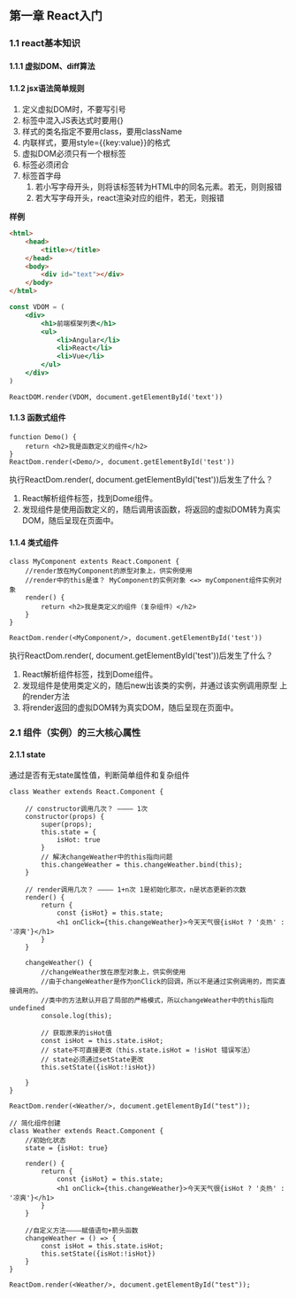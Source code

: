 ## 第一章 React入门

### 1.1 react基本知识

#### 1.1.1 虚拟DOM、diff算法

#### 1.1.2 jsx语法简单规则

1. 定义虚拟DOM时，不要写引号
2. 标签中混入JS表达式时要用{}
3. 样式的类名指定不要用class，要用className
4. 内联样式，要用style={{key:value}}的格式
5. 虚拟DOM必须只有一个根标签
6. 标签必须闭合
7. 标签首字母
   1. 若小写字母开头，则将该标签转为HTML中的同名元素。若无，则则报错
   2. 若大写字母开头，react渲染对应的组件，若无，则报错



**样例**

```html
<html>
    <head>
        <title></title>
    </head>
    <body>
        <div id="text"></div>
    </body>
</html>
```



```jsx
const VDOM = (
	<div>
        <h1>前端框架列表</h1>
        <ul>
            <li>Angular</li>
            <li>React</li>
            <li>Vue</li>
        </ul>
    </div>
)
```



```react
ReactDOM.render(VDOM, document.getElementById('text'))
```



#### 1.1.3 函数式组件

```react
function Demo() {
	return <h2>我是函数定义的组件</h2>
}
ReactDom.render(<Demo/>, document.getElementById('test'))
```

执行ReactDom.render(<Demo/>, document.getElementById('test'))后发生了什么？

1. React解析组件标签，找到Dome组件。
2. 发现组件是使用函数定义的，随后调用该函数，将返回的虚拟DOM转为真实DOM，随后呈现在页面中。



#### 1.1.4 类式组件

```react
class MyComponent extents React.Component {
    //render放在MyComponent的原型对象上，供实例使用
    //render中的this是谁？ MyComponent的实例对象 <=> myComponent组件实例对象
	render() {
		return <h2>我是类定义的组件（复杂组件）</h2>
	}
}

ReactDom.render(<MyComponent/>, document.getElementById('test'))
```

执行ReactDom.render(<Demo/>, document.getElementById('test'))后发生了什么？

1. React解析组件标签，找到Dome组件。
2. 发现组件是使用类定义的，随后new出该类的实例，并通过该实例调用原型 上的render方法
3. 将render返回的虚拟DOM转为真实DOM，随后呈现在页面中。



### 2.1 组件（实例）的三大核心属性

#### 2.1.1 state

通过是否有无state属性值，判断简单组件和复杂组件

```react
class Weather extends React.Component {
    
    // constructor调用几次？ ———— 1次
	constructor(props) {
		super(props);
		this.state = {
			isHot: true
		}
        // 解决changeWeather中的this指向问题
        this.changeWeather = this.changeWeather.bind(this);
	}
    
	// render调用几次？ ———— 1+n次 1是初始化那次，n是状态更新的次数
	render() {
		return {
			const {isHot} = this.state;
			<h1 onClick={this.changeWeather}>今天天气很{isHot ? '炎热' : '凉爽'}</h1>
		}
	}		
	
	changeWeather() {
        //changeWeather放在原型对象上，供实例使用
        //由于changeWeather是作为onClick的回调，所以不是通过实例调用的，而实直接调用的。
        //类中的方法默认开启了局部的严格模式，所以changeWeather中的this指向undefined
        console.log(this);
        
        // 获取原来的isHot值
        const isHot = this.state.isHot;
        // state不可直接更改（this.state.isHot = !isHot 错误写法）
        // state必须通过setState更改
        this.setState({isHot:!isHot})
       
    }
}

ReactDom.render(<Weather/>, document.getElementById("test"));
```



```react
// 简化组件创建
class Weather extends React.Component {
	//初始化状态
    state = {isHot: true}
    
	render() {
		return {
			const {isHot} = this.state;
			<h1 onClick={this.changeWeather}>今天天气很{isHot ? '炎热' : '凉爽'}</h1>
		}
	}		
	
	//自定义方法————赋值语句+箭头函数
	changeWeather = () => {
        const isHot = this.state.isHot;
        this.setState({isHot:!isHot})
    }
}

ReactDom.render(<Weather/>, document.getElementById("test"));
```

